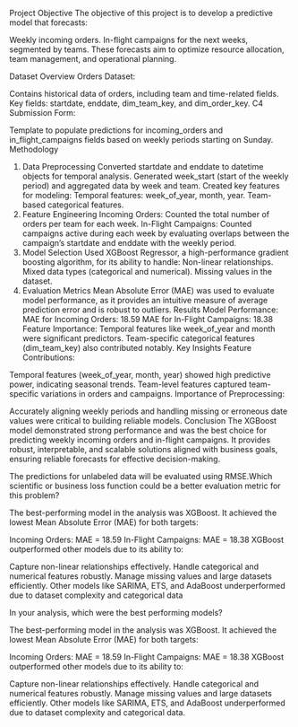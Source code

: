 Project Objective
The objective of this project is to develop a predictive model that forecasts:

Weekly incoming orders.
In-flight campaigns for the next weeks, segmented by teams.
These forecasts aim to optimize resource allocation, team management, and operational planning.

Dataset Overview
Orders Dataset:

Contains historical data of orders, including team and time-related fields.
Key fields: startdate, enddate, dim_team_key, and dim_order_key.
C4 Submission Form:

Template to populate predictions for incoming_orders and in_flight_campaigns fields based on weekly periods starting on Sunday.
Methodology
1. Data Preprocessing
Converted startdate and enddate to datetime objects for temporal analysis.
Generated week_start (start of the weekly period) and aggregated data by week and team.
Created key features for modeling:
Temporal features: week_of_year, month, year.
Team-based categorical features.
2. Feature Engineering
Incoming Orders:
Counted the total number of orders per team for each week.
In-Flight Campaigns:
Counted campaigns active during each week by evaluating overlaps between the campaign’s startdate and enddate with the weekly period.
3. Model Selection
Used XGBoost Regressor, a high-performance gradient boosting algorithm, for its ability to handle:
Non-linear relationships.
Mixed data types (categorical and numerical).
Missing values in the dataset.
4. Evaluation Metrics
Mean Absolute Error (MAE) was used to evaluate model performance, as it provides an intuitive measure of average prediction error and is robust to outliers.
Results
Model Performance:
MAE for Incoming Orders: 18.59
MAE for In-Flight Campaigns: 18.38
Feature Importance:
Temporal features like week_of_year and month were significant predictors.
Team-specific categorical features (dim_team_key) also contributed notably.
Key Insights
Feature Contributions:

Temporal features (week_of_year, month, year) showed high predictive power, indicating seasonal trends.
Team-level features captured team-specific variations in orders and campaigns.
Importance of Preprocessing:

Accurately aligning weekly periods and handling missing or erroneous date values were critical to building reliable models.
Conclusion
The XGBoost model demonstrated strong performance and was the best choice for predicting weekly incoming orders and in-flight campaigns. It provides robust, interpretable, and scalable solutions aligned with business goals, ensuring reliable forecasts for effective decision-making.

The predictions for unlabeled data will be evaluated using RMSE.Which scientific or business loss function could be a better evaluation metric for this problem?

The best-performing model in the analysis was XGBoost. It achieved the lowest Mean Absolute Error (MAE) for both targets:

Incoming Orders: MAE = 18.59
In-Flight Campaigns: MAE = 18.38
XGBoost outperformed other models due to its ability to:

Capture non-linear relationships effectively.
Handle categorical and numerical features robustly.
Manage missing values and large datasets efficiently.
Other models like SARIMA, ETS, and AdaBoost underperformed due to dataset complexity and categorical data


In your analysis, which were the best performing models?

The best-performing model in the analysis was XGBoost. It achieved the lowest Mean Absolute Error (MAE) for both targets:

Incoming Orders: MAE = 18.59
In-Flight Campaigns: MAE = 18.38
XGBoost outperformed other models due to its ability to:

Capture non-linear relationships effectively.
Handle categorical and numerical features robustly.
Manage missing values and large datasets efficiently.
Other models like SARIMA, ETS, and AdaBoost underperformed due to dataset complexity and categorical data.






